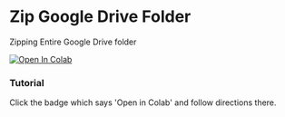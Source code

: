 # Zip Google Drive Folder
Zipping Entire Google Drive folder 


<a href="https://colab.research.google.com/github/rhyzq/ZipGoogleDriveFolder/blob/master/ZipGoogleDriveFolder.ipynb" target="_parent"><img src="https://colab.research.google.com/assets/colab-badge.svg" alt="Open In Colab"/></a>

### Tutorial
Click the badge which says 'Open in Colab' and follow directions there.
